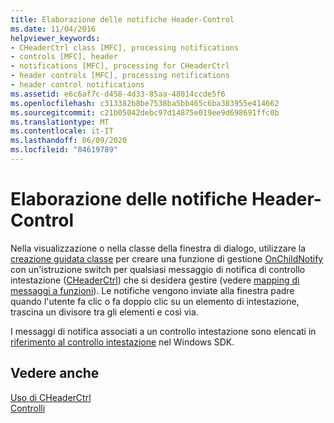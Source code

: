 ```yaml
---
title: Elaborazione delle notifiche Header-Control
ms.date: 11/04/2016
helpviewer_keywords:
- CHeaderCtrl class [MFC], processing notifications
- controls [MFC], header
- notifications [MFC], processing for CHeaderCtrl
- header controls [MFC], processing notifications
- header control notifications
ms.assetid: e6c6af7c-d458-4d33-85aa-48014ccde5f6
ms.openlocfilehash: c313382b8be7538ba5bb465c6ba383955e414662
ms.sourcegitcommit: c21b05042debc97d14875e019ee9d698691ffc0b
ms.translationtype: MT
ms.contentlocale: it-IT
ms.lasthandoff: 06/09/2020
ms.locfileid: "84619789"
---
```

# <a name="processing-header-control-notifications"></a>Elaborazione delle notifiche Header-Control

Nella visualizzazione o nella classe della finestra di dialogo, utilizzare la [creazione guidata classe](reference/mfc-class-wizard.md) per creare una funzione di gestione [OnChildNotify](reference/cwnd-class.md#onchildnotify) con un'istruzione switch per qualsiasi messaggio di notifica di controllo intestazione ([CHeaderCtrl](reference/cheaderctrl-class.md)) che si desidera gestire (vedere [mapping di messaggi a funzioni](reference/mapping-messages-to-functions.md)). Le notifiche vengono inviate alla finestra padre quando l'utente fa clic o fa doppio clic su un elemento di intestazione, trascina un divisore tra gli elementi e così via.

I messaggi di notifica associati a un controllo intestazione sono elencati in [riferimento al controllo intestazione](/windows/win32/controls/header-control-reference) nel Windows SDK.

## <a name="see-also"></a>Vedere anche

[Uso di CHeaderCtrl](using-cheaderctrl.md)<br/>
[Controlli](controls-mfc.md)

